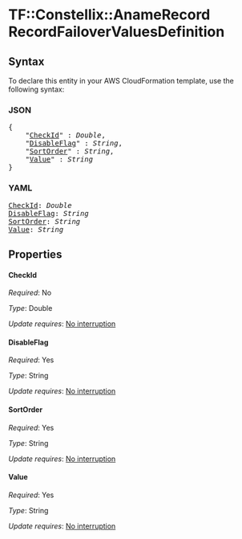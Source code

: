 # TF::Constellix::AnameRecord RecordFailoverValuesDefinition

## Syntax

To declare this entity in your AWS CloudFormation template, use the following syntax:

### JSON

<pre>
{
    "<a href="#checkid" title="CheckId">CheckId</a>" : <i>Double</i>,
    "<a href="#disableflag" title="DisableFlag">DisableFlag</a>" : <i>String</i>,
    "<a href="#sortorder" title="SortOrder">SortOrder</a>" : <i>String</i>,
    "<a href="#value" title="Value">Value</a>" : <i>String</i>
}
</pre>

### YAML

<pre>
<a href="#checkid" title="CheckId">CheckId</a>: <i>Double</i>
<a href="#disableflag" title="DisableFlag">DisableFlag</a>: <i>String</i>
<a href="#sortorder" title="SortOrder">SortOrder</a>: <i>String</i>
<a href="#value" title="Value">Value</a>: <i>String</i>
</pre>

## Properties

#### CheckId

_Required_: No

_Type_: Double

_Update requires_: [No interruption](https://docs.aws.amazon.com/AWSCloudFormation/latest/UserGuide/using-cfn-updating-stacks-update-behaviors.html#update-no-interrupt)

#### DisableFlag

_Required_: Yes

_Type_: String

_Update requires_: [No interruption](https://docs.aws.amazon.com/AWSCloudFormation/latest/UserGuide/using-cfn-updating-stacks-update-behaviors.html#update-no-interrupt)

#### SortOrder

_Required_: Yes

_Type_: String

_Update requires_: [No interruption](https://docs.aws.amazon.com/AWSCloudFormation/latest/UserGuide/using-cfn-updating-stacks-update-behaviors.html#update-no-interrupt)

#### Value

_Required_: Yes

_Type_: String

_Update requires_: [No interruption](https://docs.aws.amazon.com/AWSCloudFormation/latest/UserGuide/using-cfn-updating-stacks-update-behaviors.html#update-no-interrupt)

